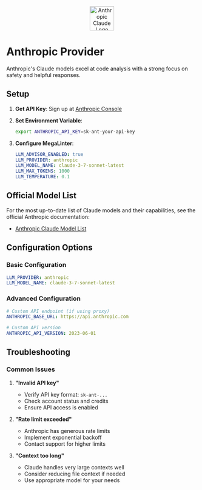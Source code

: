 <div align="center">
  <img src="https://mintlify.s3.us-west-1.amazonaws.com/anthropic/images/claude-wordmark-slate.svg" alt="Anthropic Claude Logo" height="64" />
</div>

# Anthropic Provider

Anthropic's Claude models excel at code analysis with a strong focus on safety and helpful responses.

## Setup

1. **Get API Key**: Sign up at [Anthropic Console](https://console.anthropic.com/)

2. **Set Environment Variable**:

   ```bash
   export ANTHROPIC_API_KEY=sk-ant-your-api-key
   ```

3. **Configure MegaLinter**:

   ```yaml
   LLM_ADVISOR_ENABLED: true
   LLM_PROVIDER: anthropic
   LLM_MODEL_NAME: claude-3-7-sonnet-latest
   LLM_MAX_TOKENS: 1000
   LLM_TEMPERATURE: 0.1
   ```

## Official Model List

For the most up-to-date list of Claude models and their capabilities, see the official Anthropic documentation:

- [Anthropic Claude Model List](https://docs.anthropic.com/claude/docs/models-overview)

## Configuration Options

### Basic Configuration

```yaml
LLM_PROVIDER: anthropic
LLM_MODEL_NAME: claude-3-7-sonnet-latest
```

### Advanced Configuration

```yaml
# Custom API endpoint (if using proxy)
ANTHROPIC_BASE_URL: https://api.anthropic.com

# Custom API version
ANTHROPIC_API_VERSION: 2023-06-01
```

## Troubleshooting

### Common Issues

1. **"Invalid API key"**
   - Verify API key format: `sk-ant-...`
   - Check account status and credits
   - Ensure API access is enabled

2. **"Rate limit exceeded"**
   - Anthropic has generous rate limits
   - Implement exponential backoff
   - Contact support for higher limits

3. **"Context too long"**
   - Claude handles very large contexts well
   - Consider reducing file context if needed
   - Use appropriate model for your needs

